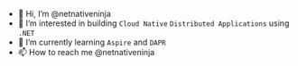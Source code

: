 - 👋 Hi, I’m @netnativeninja
- 👀 I’m interested in building `Cloud Native` `Distributed Applications` using `.NET`
- 🌱 I’m currently learning `Aspire` and `DAPR`
- 📫 How to reach me @netnativeninja
